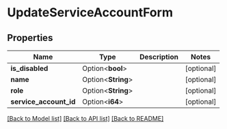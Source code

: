 # UpdateServiceAccountForm

## Properties

Name | Type | Description | Notes
------------ | ------------- | ------------- | -------------
**is_disabled** | Option<**bool**> |  | [optional]
**name** | Option<**String**> |  | [optional]
**role** | Option<**String**> |  | [optional]
**service_account_id** | Option<**i64**> |  | [optional]

[[Back to Model list]](../README.md#documentation-for-models) [[Back to API list]](../README.md#documentation-for-api-endpoints) [[Back to README]](../README.md)


